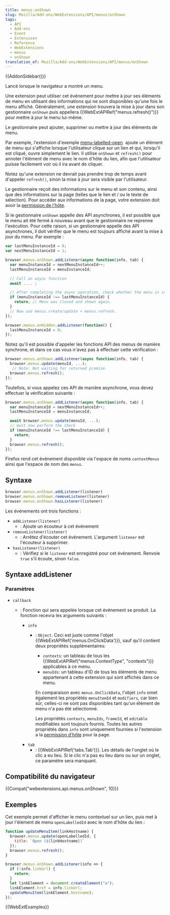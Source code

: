```yaml
---
title: menus.onShown
slug: Mozilla/Add-ons/WebExtensions/API/menus/onShown
tags:
  - API
  - Add-ons
  - Event
  - Extensiosn
  - Reference
  - WebExtensions
  - menus
  - onShown
translation_of: Mozilla/Add-ons/WebExtensions/API/menus/onShown
---
```

{{AddonSidebar()}}

Lancé lorsque le navigateur a montré un menu.

Une extension peut utiliser cet événement pour mettre à jour ses éléments de menu en utilisant des informations qui ne sont disponibles qu'une fois le menu affiché. Généralement, une extension trouvera la mise à jour dans son gestionnaire `onShown` puis appellera {{WebExtAPIRef("menus.refresh()")}} pour mettre à jour le menu lui-même.

Le gestionnaire peut ajouter, supprimer ou mettre à jour des éléments de menu.

Par exemple, l'extension d'exemple [menu-labelled-open](https://github.com/mdn/webextensions-examples/tree/master/menu-labelled-open)  ajoute un élément de menu qui s'affiche lorsque l'utilisateur clique sur un lien et qui, lorsqu'il est cliqué, ouvre simplement le lien. Il utilise `onShown` et `refresh()` pour annoter l'élément de menu avec le nom d'hôte du lien, afin que l'utilisateur puisse facilement voir où il ira avant de cliquer.

Notez qu'une extension ne devrait pas prendre trop de temps avant d'appeler `refresh()`, sinon la mise à jour sera visible par l'utilisateur.

Le gestionnaire reçoit des informations sur le menu et son contenu, ainsi que des informations sur la page (telles que le lien et / ou le texte de sélection). Pour accéder aux informations de la page, votre extension doit avoir la [permission de l'hôte](/fr/Add-ons/WebExtensions/manifest.json/permissions#Host_permissions).

Si le gestionnaire `onShown` appelle des API asynchrones, il est possible que le menu ait été fermé à nouveau avant que le gestionnaire ne reprenne l'exécution. Pour cette raison, si un gestionnaire appelle des API asynchrones, il doit vérifier que le menu est toujours affiché avant la mise à jour du menu. Par exemple :

```js
var lastMenuInstanceId = 0;
var nextMenuInstanceId = 1;

browser.menus.onShown.addListener(async function(info, tab) {
  var menuInstanceId = nextMenuInstanceId++;
  lastMenuInstanceId = menuInstanceId;

  // Call an async function
  await .... ;

  // After completing the async operation, check whether the menu is still shown.
  if (menuInstanceId !== lastMenuInstanceId) {
    return; // Menu was closed and shown again.
  }
  // Now use menus.create/update + menus.refresh.
});

browser.menus.onHidden.addListener(function() {
  lastMenuInstanceId = 0;
});
```

Notez qu'il est possible d'appeler les fonctions API des menus de manière synchrone, et dans ce cas vous n'avez pas à effectuer cette vérification :

```js
browser.menus.onShown.addListener(async function(info, tab) {
  browser.menus.update(menuId, ...);
   // Note: Not waiting for returned promise.
  browser.menus.refresh();
});
```

Toutefois, si vous appelez ces API de manière asynchrone, vous devez effectuer la vérification suivante :

```js
browser.menus.onShown.addListener(async function(info, tab) {
  var menuInstanceId = nextMenuInstanceId++;
  lastMenuInstanceId = menuInstanceId;

  await browser.menus.update(menuId, ...);
  // must now perform the check
  if (menuInstanceId !== lastMenuInstanceId) {
    return;
  }
  browser.menus.refresh();
});
```

Firefox rend cet événement disponible via l'espace de noms `contextMenus` ainsi que l'espace de nom des `menus`.

## Syntaxe

```js
browser.menus.onShown.addListener(listener)
browser.menus.onShown.removeListener(listener)
browser.menus.onShown.hasListener(listener)
```

Les événements ont trois fonctions :

- `addListener(listener)`
  - : Ajoute un écouteur à cet événement
- `removeListener(listener)`
  - : Arrêtez d'écouter cet événement. L'argument `listener` est l'écouteur à supprimer.
- `hasListener(listener)`
  - : Vérifiez si le `listener` est enregistré pour cet événement. Renvoie `true` s'il écoute, sinon `false`.

## Syntaxe addListener

### Paramètres

- `callback`

  - : Fonction qui sera appelée lorsque cet événement se produit. La fonction recevra les arguments suivants :

    - `info`

      - : `Object`. Ceci est juste comme l'objet {{WebExtAPIRef('menus.OnClickData')}}, sauf qu'il contient deux propriétés supplémentaires:

        - `contexts`: un tableau de tous les {{WebExtAPIRef("menus.ContextType", "contexts")}} applicables à ce menu.
        - `menuIds`: un tableau d'ID de tous les éléments de menu appartenant à cette extension qui sont affichés dans ce menu.

        En comparaison avec `menus.OnClickData`, l'objet `info` omet également les propriétés `menuItemId` et `modifiers`, car bien sûr, celles-ci ne sont pas disponibles tant qu'un élément de menu n'a pas été sélectionné.

        Les propriétés `contexts`, `menuIds`, `frameId`, et `editable` modifiables sont toujours fournis. Toutes les autres propriétés dans `info` sont uniquement fournies si l'extension a la [permission d'hôte](/fr/Add-ons/WebExtensions/manifest.json/permissions#Host_permissions) pour la page.

    <!---->

    - `tab`
      - : {{WebExtAPIRef('tabs.Tab')}}. Les détails de l'onglet où le clic a eu lieu. Si le clic n'a pas eu lieu dans ou sur un onglet, ce paramètre sera manquant.

## Compatibilité du navigateur

{{Compat("webextensions.api.menus.onShown", 10)}}

## Exemples

Cet exemple permet d'afficher le menu contextuel sur un lien, puis met à jour l'élément de menu `openLabelledId` avec le nom d'hôte du lien :

```js
function updateMenuItem(linkHostname) {
  browser.menus.update(openLabelledId, {
    title: `Open (${linkHostname})`
  });
  browser.menus.refresh();
}

browser.menus.onShown.addListener(info => {
  if (!info.linkUrl) {
    return;
  }
  let linkElement = document.createElement("a");
  linkElement.href = info.linkUrl;
  updateMenuItem(linkElement.hostname);
});
```

{{WebExtExamples}}
